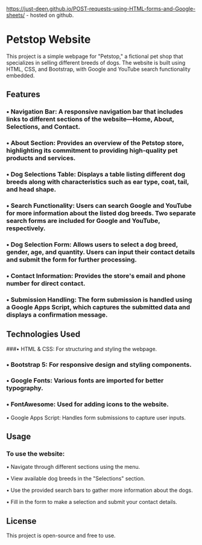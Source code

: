 https://just-deen.github.io/POST-requests-using-HTML-forms-and-Google-sheets/ - hosted on github.


# Petstop Website

This project is a simple webpage for "Petstop," a fictional pet shop that specializes in selling different breeds of dogs. The website is built using HTML, CSS, and Bootstrap, with Google and YouTube search functionality embedded.


## Features

### • Navigation Bar: A responsive navigation bar that includes links to different sections of the website—Home, About, Selections, and Contact.

### • About Section: Provides an overview of the Petstop store, highlighting its commitment to providing high-quality pet products and services.

### • Dog Selections Table: Displays a table listing different dog breeds along with characteristics such as ear type, coat, tail, and head shape.

### • Search Functionality: Users can search Google and YouTube for more information about the listed dog breeds. Two separate search forms are included for Google and YouTube, respectively.

### • Dog Selection Form: Allows users to select a dog breed, gender, age, and quantity. Users can input their contact details and submit the form for further processing.

### • Contact Information: Provides the store's email and phone number for direct contact.

### • Submission Handling: The form submission is handled using a Google Apps Script, which captures the submitted data and displays a confirmation message.


## Technologies Used

###• HTML & CSS: For structuring and styling the webpage.

### • Bootstrap 5: For responsive design and styling components.

### • Google Fonts: Various fonts are imported for better typography.

### • FontAwesome: Used for adding icons to the website.

• Google Apps Script: Handles form submissions to capture user inputs.


## Usage

### To use the website:

• Navigate through different sections using the menu.

• View available dog breeds in the "Selections" section.

• Use the provided search bars to gather more information about the dogs.

• Fill in the form to make a selection and submit your contact details.


## License

This project is open-source and free to use.
